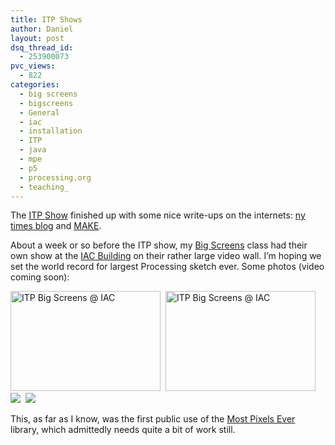 ```yaml
---
title: ITP Shows
author: Daniel
layout: post
dsq_thread_id:
  - 253900073
pvc_views:
  - 822
categories:
  - big screens
  - bigscreens
  - General
  - iac
  - installation
  - ITP
  - java
  - mpe
  - p5
  - processing.org
  - teaching_
---
```

<p>The <a href="">ITP Show</a> finished up with some nice write-ups on the internets: <a href="http://bits.blogs.nytimes.com/2007/12/18/object-oriented-objects-at-nyu/">ny times blog</a> and <a href="http://blog.makezine.com/archive/2007/12/itp_winter_show_highlight.html?CMP=OTC-0D6B48984890">MAKE</a>.</p>
<p>About a week or so before the ITP show, my <a href="http://itp.nyu.edu/bigscreens/">Big Screens</a> class had their own show at the <a href="http://iacbuilding.com/interactive/content.html">IAC Building</a> on their rather large video wall.  I&#8217;m hoping we set the world record for largest Processing sketch ever.   Some photos (video coming soon):</p>
<p><a href="http://www.flickr.com/photos/shiffman/2124879919/" title="ITP Big Screens @ IAC by shiffman, on Flickr"><img src="http://farm3.static.flickr.com/2199/2124879919_6a8e447903_m.jpg" width="240" height="160" alt="ITP Big Screens @ IAC" /></a> &nbsp;<a href="http://www.flickr.com/photos/shiffman/2124878085/" title="ITP Big Screens @ IAC by shiffman, on Flickr"><img src="http://farm3.static.flickr.com/2308/2124878085_49c6ef7673_m.jpg" width="240" height="160" alt="ITP Big Screens @ IAC" /></a><br />
<a href="http://www.flickr.com/photos/37543813@N00/2094833594/"><img src="http://farm3.static.flickr.com/2074/2094833594_55a39ae5e9_m.jpg"/></a> &nbsp;<a href="http://www.flickr.com/photos/heather_r/2099412070/"><img src ="http://farm3.static.flickr.com/2369/2099412070_c1a03b77b5_m.jpg"/></a></p>
<p>This, as far as I know, was the first public use of the <a href="http://mostpixelsever">Most Pixels Ever</a> library, which admittedly needs quite a bit of work still.</p>
